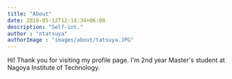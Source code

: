 ```yaml
---
title: "About"
date: 2019-05-12T12:14:34+06:00
description: "Self-int."
author : "ntatsuya"
authorImage : "images/about/tatsuya.JPG"
---
```


Hi! Thank you for visiting my profile page. I'm 2nd year Master's student at Nagoya Institute of Technology.
